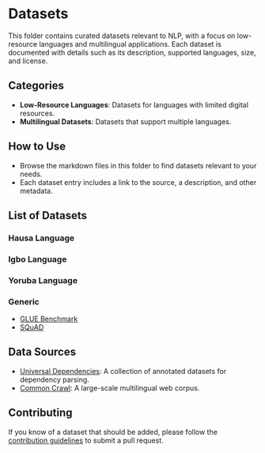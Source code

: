 # Datasets

This folder contains curated datasets relevant to NLP, with a focus on low-resource languages and multilingual applications. Each dataset is documented with details such as its description, supported languages, size, and license.

## Categories
- **Low-Resource Languages**: Datasets for languages with limited digital resources.
- **Multilingual Datasets**: Datasets that support multiple languages.

## How to Use
- Browse the markdown files in this folder to find datasets relevant to your needs.
- Each dataset entry includes a link to the source, a description, and other metadata.


## List of Datasets
### Hausa Language
### Igbo Language 
### Yoruba Language 

### Generic
- [GLUE Benchmark](https://gluebenchmark.com/)
- [SQuAD](https://rajpurkar.github.io/SQuAD-explorer/)


## Data Sources
- [Universal Dependencies](https://universaldependencies.org/): A collection of annotated datasets for dependency parsing.
- [Common Crawl](https://commoncrawl.org/): A large-scale multilingual web corpus.
  
## Contributing
If you know of a dataset that should be added, please follow the [contribution guidelines](../CONTRIBUTING.md) to submit a pull request.
